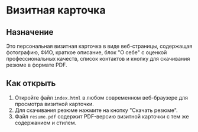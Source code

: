 # Визитная карточка

## Назначение
Это персональная визитная карточка в виде веб-страницы, содержащая фотографию, ФИО, краткое описание, блок "О себе" с оценкой профессиональных качеств, список контактов и кнопку для скачивания резюме в формате PDF.

## Как открыть
1. Откройте файл `index.html` в любом современном веб-браузере для просмотра визитной карточки.
2. Для скачивания резюме нажмите на кнопку "Скачать резюме".
3. Файл `resume.pdf` содержит PDF-версию визитной карточки с тем же содержанием и стилем.
